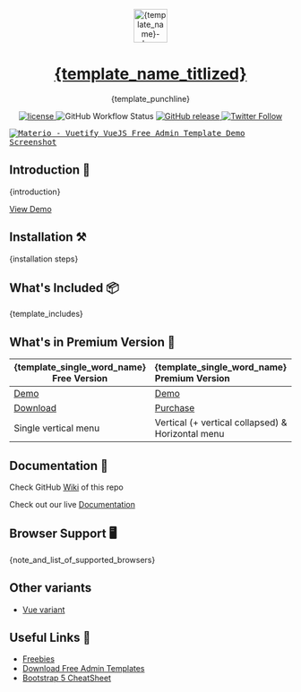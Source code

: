 <p align="center"></p>

<p align="center">
   <a href="{ts_product_page_url}" target="_blank">
      <img src="{svg_logo_url_from_current_repo}" alt="{template_name}-logo" width="60px" height="auto">
   </a>
</p>

<h1 align="center">
   <a href="{ts_product_page_url}" target="_blank" align="center">
      {template_name_titlized}
   </a>
</h1>

<p align="center">{template_punchline}</p>

<p align="center">
   <a href="{licence_url_of_current_repo}">
      <img src="https://img.shields.io/github/license/themeselection/{repo_name_from_url}" alt="license">
   </a>
   <img alt="GitHub Workflow Status" src="https://img.shields.io/github/workflow/status/themeselection/{repo_name_from_url}/Deploy">
   <a href="{repo_url}/releases">
    <img src="https://img.shields.io/github/release/themeselection/{repo_name_from_url}.svg" alt="GitHub release">
  </a>
   <a href="https://twitter.com/Theme_Selection" target="_blank">
      <img alt="Twitter Follow" src="https://img.shields.io/twitter/follow/Theme_Selection">
   </a>
</p>

<kbd>[![Materio - Vuetify VueJS Free Admin Template Demo Screenshot]({product_url})]({ts_product_page_url})</kbd>

## Introduction 🚀

{introduction}

[View Demo]({direct_demo_url__NOT_PRODUCT_PAGE_URL})

## Installation ⚒️

{installation steps}

## What's Included 📦

{template_includes}

## What's in Premium Version 💎

| {template_single_word_name} Free Version        | {template_single_word_name} Premium Version       |
| ----------------------------------------------- | :------------------------------------------------ |
| [Demo]({direct_demo_url__NOT_PRODUCT_PAGE_URL}) | [Demo]({product_landing_page_url})                |
| [Download]({ts_product_page_url})               | [Purchase]({ts_product_page_url})                 |
| Single vertical menu                            | Vertical (+ vertical collapsed) & Horizontal menu |

## Documentation 📜

<!-- If you have docs in wiki then use below line -->

Check GitHub [Wiki]({repo_url}/wiki) of this repo

<!-- If you have live docs then use below line -->

Check out our live [Documentation]({live_docs_link})

## Browser Support 🖥️

{note_and_list_of_supported_browsers}

## Other variants

- [Vue variant]({free_vue_version_link})
<!-- Add others here -->

## Useful Links 🎁

- [Freebies](https://themeselection.com/products/category/download-free-admin-templates/)
- [Download Free Admin Templates](https://themeselection.com/products/category/download-free-admin-templates/)
- [Bootstrap 5 CheatSheet](https://bootstrap-cheatsheet.themeselection.com/)
